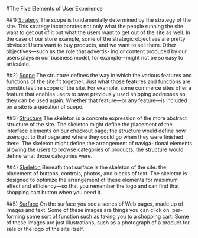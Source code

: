 #The Five Elements of User Experience

##1) [Strategy](/1-Strategy)
The scope is fundamentally determined by the strategy of the site. This strategy incorporates not only what the people running the site want to get out of it but what the users want to get out of the site as well. In the case of our store example, some of the strategic objectives are pretty obvious: Users want to buy products, and we want to sell them. Other objectives—such as the role that advertis- ing or content produced by our users plays in our business model, for example—might not be so easy to articulate.

##2) [Scope](/2-Scope)
The structure defines the way in which the various features and functions of the site fit together. Just what those features and functions are constitutes the scope of the site. For example, some commerce sites offer a feature that enables users to save previously used shipping addresses so they can be used again. Whether that feature—or any feature—is included on a site is a question of scope.


##3) [Structure](/3-Structure)
The skeleton is a concrete expression of the more abstract structure of the site. The skeleton might define the placement of the interface elements on our checkout page; the structure would define how users got to that page and where they could go when they were finished there. The skeleton might define the arrangement of naviga- tional elements allowing the users to browse categories of products; the structure would define what those categories were.

##4) [Skeleton](/4-Skeleton)
Beneath that surface is the skeleton of the site: the placement of buttons, controls, photos, and blocks of text. The skeleton is designed to optimize the arrangement of these elements for maximum effect and efficiency—so that you remember the logo and can find that shopping cart button when you need it.

##5) [Surface](/5-Surface)
On the surface you see a series of Web pages, made up of images and text. Some of these images are things you can click on, per- forming some sort of function such as taking you to a shopping cart. Some of these images are just illustrations, such as a photograph of a product for sale or the logo of the site itself.

